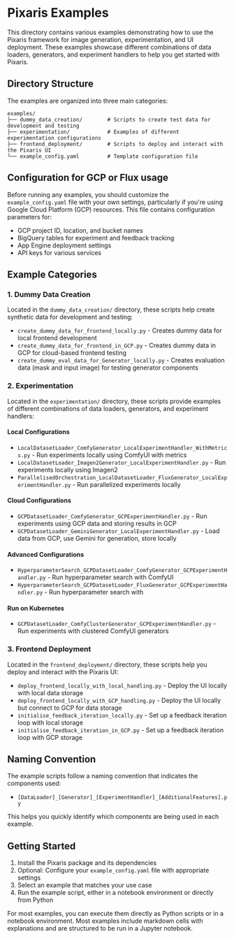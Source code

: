 # Pixaris Examples

This directory contains various examples demonstrating how to use the Pixaris framework for image generation, experimentation, and UI deployment. These examples showcase different combinations of data loaders, generators, and experiment handlers to help you get started with Pixaris.

## Directory Structure

The examples are organized into three main categories:

```
examples/
├── dummy_data_creation/        # Scripts to create test data for development and testing
├── experimentation/            # Examples of different experimentation configurations
├── frontend_deployment/        # Scripts to deploy and interact with the Pixaris UI
└── example_config.yaml         # Template configuration file
```

## Configuration for GCP or Flux usage

Before running any examples, you should customize the `example_config.yaml` file with your own settings, particularly if you're using Google Cloud Platform (GCP) resources. This file contains configuration parameters for:

- GCP project ID, location, and bucket names
- BigQuery tables for experiment and feedback tracking
- App Engine deployment settings
- API keys for various services

## Example Categories

### 1. Dummy Data Creation

Located in the `dummy_data_creation/` directory, these scripts help create synthetic data for development and testing:

- `create_dummy_data_for_frontend_locally.py` - Creates dummy data for local frontend development
- `create_dummy_data_for_frontend_in_GCP.py` - Creates dummy data in GCP for cloud-based frontend testing
- `create_dummy_eval_data_for_Generator_locally.py` - Creates evaluation data (mask and input image) for testing generator components

### 2. Experimentation

Located in the `experimentation/` directory, these scripts provide examples of different combinations of data loaders, generators, and experiment handlers:

#### Local Configurations
- `LocalDatasetLoader_ComfyGenerator_LocalExperimentHandler_WithMetrics.py` - Run experiments locally using ComfyUI with metrics
- `LocalDatasetLoader_Imagen2Generator_LocalExperimentHandler.py` - Run experiments locally using Imagen2
- `ParallelisedOrchestration_LocalDatasetLoader_FluxGenerator_LocalExperimentHandler.py` - Run parallelized experiments locally

#### Cloud Configurations
- `GCPDatasetLoader_ComfyGenerator_GCPExperimentHandler.py` - Run experiments using GCP data and storing results in GCP
- `GCPDatasetLoader_GeminiGenerator_LocalExperimentHandler.py` - Load data from GCP, use Gemini for generation, store locally

#### Advanced Configurations
- `HyperparameterSearch_GCPDatasetLoader_ComfyGenerator_GCPExperimentHandler.py` - Run hyperparameter search with ComfyUI
- `HyperparameterSearch_GCPDatasetLoader_FluxGenerator_GCPExperimentHandler.py` - Run hyperparameter search with 


#### Run on Kubernetes
- `GCPDatasetLoader_ComfyClusterGenerator_GCPExperimentHandler.py` - Run experiments with clustered ComfyUI generators

### 3. Frontend Deployment

Located in the `frontend_deployment/` directory, these scripts help you deploy and interact with the Pixaris UI:

- `deploy_frontend_locally_with_local_handling.py` - Deploy the UI locally with local data storage
- `deploy_frontend_locally_with_GCP_handling.py` - Deploy the UI locally but connect to GCP for data storage
- `initialise_feedback_iteration_locally.py` - Set up a feedback iteration loop with local storage
- `initialise_feedback_iteration_in_GCP.py` - Set up a feedback iteration loop with GCP storage

## Naming Convention

The example scripts follow a naming convention that indicates the components used:
- `[DataLoader]_[Generator]_[ExperimentHandler]_[AdditionalFeatures].py`

This helps you quickly identify which components are being used in each example.

## Getting Started

1. Install the Pixaris package and its dependencies
2. Optional: Configure your `example_config.yaml` file with appropriate settings
3. Select an example that matches your use case
4. Run the example script, either in a notebook environment or directly from Python

For most examples, you can execute them directly as Python scripts or in a notebook environment. Most examples include markdown cells with explanations and are structured to be run in a Jupyter notebook.